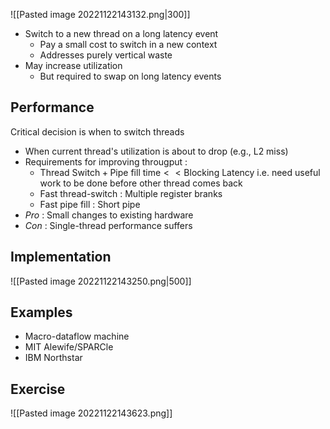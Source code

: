 ![[Pasted image 20221122143132.png|300]]
- Switch to a new thread on a long latency event
	- Pay a small cost to switch in a new context
	- Addresses purely vertical waste
- May increase utilization
	- But required to swap on long latency events

## Performance
Critical decision is when to switch threads
- When current thread's utilization is about to drop (e.g., L2 miss)
- Requirements for improving througput :
	- $\text{Thread Switch} + \text{Pipe fill time} << \text{Blocking Latency}$ i.e. need useful work to be done before other thread comes back
	- Fast thread-switch : Multiple register branks
	- Fast pipe fill : Short pipe
- *Pro* : Small changes to existing hardware
- *Con* : Single-thread performance suffers

## Implementation
![[Pasted image 20221122143250.png|500]]

## Examples
- Macro-dataflow machine
- MIT Alewife/SPARCle
- IBM Northstar

## Exercise
![[Pasted image 20221122143623.png]]